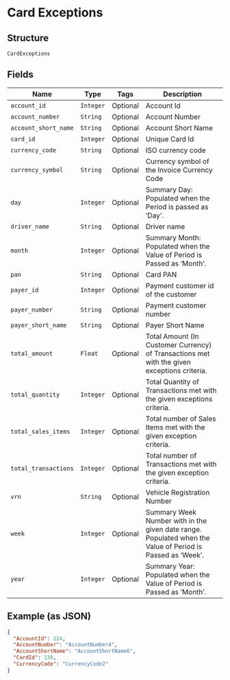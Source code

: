 
# Card Exceptions

## Structure

`CardExceptions`

## Fields

| Name | Type | Tags | Description |
|  --- | --- | --- | --- |
| `account_id` | `Integer` | Optional | Account Id |
| `account_number` | `String` | Optional | Account Number |
| `account_short_name` | `String` | Optional | Account Short Name |
| `card_id` | `Integer` | Optional | Unique Card Id |
| `currency_code` | `String` | Optional | ISO currency code |
| `currency_symbol` | `String` | Optional | Currency symbol of the Invoice Currency Code |
| `day` | `Integer` | Optional | Summary Day: Populated when the Period is passed as ‘Day’. |
| `driver_name` | `String` | Optional | Driver name |
| `month` | `Integer` | Optional | Summary Month: Populated when the Value of Period is Passed as ‘Month’. |
| `pan` | `String` | Optional | Card PAN |
| `payer_id` | `Integer` | Optional | Payment customer id of the customer |
| `payer_number` | `String` | Optional | Payment customer number |
| `payer_short_name` | `String` | Optional | Payer Short Name |
| `total_amount` | `Float` | Optional | Total Amount (In Customer Currency) of Transactions met with the given exceptions criteria. |
| `total_quantity` | `Integer` | Optional | Total Quantity of Transactions met with the given exceptions criteria. |
| `total_sales_items` | `Integer` | Optional | Total number of Sales Items met with the given exception criteria. |
| `total_transactions` | `Integer` | Optional | Total number of Transactions met with the given exception criteria. |
| `vrn` | `String` | Optional | Vehicle Registration Number |
| `week` | `Integer` | Optional | Summary Week Number with in the given date range. Populated when the Value of Period is Passed as ‘Week’. |
| `year` | `Integer` | Optional | Summary Year: Populated when the Value of Period is Passed as ‘Month’. |

## Example (as JSON)

```json
{
  "AccountId": 224,
  "AccountNumber": "AccountNumber4",
  "AccountShortName": "AccountShortName6",
  "CardId": 130,
  "CurrencyCode": "CurrencyCode2"
}
```

